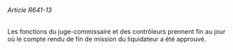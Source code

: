 ###### Article R641-13

Les fonctions du juge-commissaire et des contrôleurs prennent fin au jour où le compte rendu de fin de mission du liquidateur a été approuvé.

